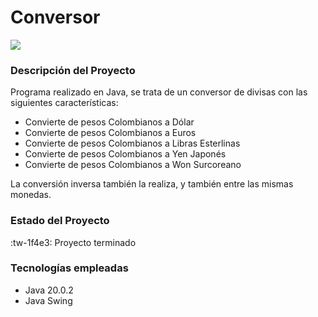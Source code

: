 # Conversor
![](https://github.com/josepseb/Conversor/assets/90007895/71ccbe0b-4af6-4f8b-bc2e-b646c8805851)
### Descripción del Proyecto
Programa realizado en Java, se trata de un conversor de divisas con las siguientes características:
- Convierte de pesos Colombianos a Dólar
- Convierte de pesos Colombianos a Euros
- Convierte de pesos Colombianos a Libras Esterlinas
- Convierte de pesos Colombianos a Yen Japonés
- Convierte de pesos Colombianos a Won Surcoreano

La conversión inversa también la realiza, y también entre las mismas monedas.

### Estado del Proyecto
:tw-1f4e3: Proyecto terminado

### Tecnologías empleadas
- Java 20.0.2
- Java Swing
